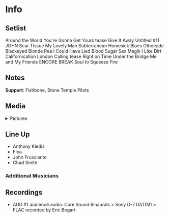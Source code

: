 # Info

## Setlist

Around the World
You're Gonna Get Yours tease
Give It Away
Untitled #11 JOHN
Scar Tissue
My Lovely Man
Subterranean Homesick Blues
Otherside
Blackeyed Blonde
Pea
I Could Have Lied
Blood Sugar Sex Magik
I Like Dirt
Californication
London Calling tease
Right on Time
Under the Bridge
Me and My Friends
ENCORE BREAK
Soul to Squeeze
Fire

## Notes

**Support**: Fishbone, Stone Temple Pilots

## Media 

<details>
  <summary>Pictures</summary>
  <!--<img alt="Setlist" title="Setlist" src="_.jpg" height="200" />
  <img alt="Clipping" title="Clipping" src="_.jpg" height="200" />
  <img alt="Flyer" title="Flyer" src="_.jpg" height="200" />-->
</details>

## Line Up

* Anthony Kiedis
* Flea
* John Frusciante
* Chad Smith

### Additional Musicians

## Recordings

* AUD #1 audience audio: Core Sound Binaurals > Sony D-7 DAT(M) > FLAC recorded by Eric Bogart

